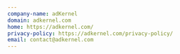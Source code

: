 ```yaml
---
company-name: adKernel
domain: adkernel.com
home: https://adkernel.com/
privacy-policy: https://adkernel.com/privacy-policy/
email: contact@adkernel.com
---
```




